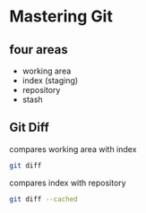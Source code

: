 # Mastering Git

## four areas

* working area
* index (staging)
* repository
* stash

## Git Diff

compares working area with index

```bash
git diff
```

compares index with repository

```bash
git diff --cached
```